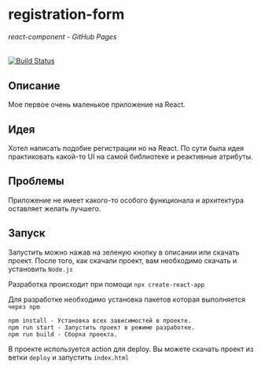 # registration-form

###### react-component  - GitHub Pages

[![Build Status](https://travis-ci.org/joemccann/dillinger.svg?branch=master)](https://binatik.github.io/registration-form) 

## Описание
Мое первое очень маленькое приложение на React.

## Идея
Хотел написать подобие регистрации но на Reaсt. По сути была идея практиковать какой-то UI на самой библиотеке и реактивные атрибуты.

## Проблемы
Приложение не имеет какого-то особого функционала и архитектура оставляет желать лучшего.

## Запуск
Запустить можно нажав на зеленую кнопку в описании или скачать проект.
После того, как скачали проект, вам необходимо скачать и установить `Node.js`

Разработка происходит при помощи `npx create-react-app`

Для разработке необходимо установка пакетов которая выполняется `через npm`
```
npm install - Установка всех зависимостей в проекте.
npm run start - Запустить проект в режиме разработке.
npm run build - Сборка проекта.
```

В проекте используется action для deploy. Вы можете скачать проект из ветки `deploy` и запустить `index.html`
